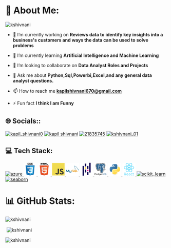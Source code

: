 <h1 align="left">💫 About Me:</h1>

<p align="left"> <img src="https://komarev.com/ghpvc/?username=kshivnani&label=Profile%20views&color=0e75b6&style=flat" alt="kshivnani" /> </p>

- 🔭 I’m currently working on **Reviews data to identify key insights into a business's customers and ways the data can be used to solve problems**

- 🌱 I’m currently learning **Artificial Intelligence and Machine Learning**

- 👯 I’m looking to collaborate on **Data Analyst Roles and Projects**

- 💬 Ask me about **Python,Sql,Powerbi,Excel,and any general data analyst questions.**

- 📫 How to reach me **kapilshivnani670@gmail.com**

- ⚡ Fun fact **I think I am Funny**

<h2 align="left">🌐 Socials::</h2>
<p align="left">
<a href="https://twitter.com/kapil_shivnani0" target="blank"><img align="center" src="https://raw.githubusercontent.com/rahuldkjain/github-profile-readme-generator/master/src/images/icons/Social/twitter.svg" alt="kapil_shivnani0" height="30" width="40" /></a>
<a href="https://linkedin.com/in/kapil shivnani" target="blank"><img align="center" src="https://raw.githubusercontent.com/rahuldkjain/github-profile-readme-generator/master/src/images/icons/Social/linked-in-alt.svg" alt="kapil shivnani" height="30" width="40" /></a>
<a href="https://stackoverflow.com/users/21835745" target="blank"><img align="center" src="https://raw.githubusercontent.com/rahuldkjain/github-profile-readme-generator/master/src/images/icons/Social/stack-overflow.svg" alt="21835745" height="30" width="40" /></a>
<a href="https://instagram.com/kshivnani_01" target="blank"><img align="center" src="https://raw.githubusercontent.com/rahuldkjain/github-profile-readme-generator/master/src/images/icons/Social/instagram.svg" alt="kshivnani_01" height="30" width="40" /></a>
</p>

<h2 align="left">💻 Tech Stack:</h2>
<p align="left"> <a href="https://azure.microsoft.com/en-in/" target="_blank" rel="noreferrer"> <img src="https://www.vectorlogo.zone/logos/microsoft_azure/microsoft_azure-icon.svg" alt="azure" width="40" height="40"/> </a> <a href="https://www.w3schools.com/css/" target="_blank" rel="noreferrer"> <img src="https://raw.githubusercontent.com/devicons/devicon/master/icons/css3/css3-original-wordmark.svg" alt="css3" width="40" height="40"/> </a> <a href="https://www.w3.org/html/" target="_blank" rel="noreferrer"> <img src="https://raw.githubusercontent.com/devicons/devicon/master/icons/html5/html5-original-wordmark.svg" alt="html5" width="40" height="40"/> </a> <a href="https://developer.mozilla.org/en-US/docs/Web/JavaScript" target="_blank" rel="noreferrer"> <img src="https://raw.githubusercontent.com/devicons/devicon/master/icons/javascript/javascript-original.svg" alt="javascript" width="40" height="40"/> </a> <a href="https://www.mysql.com/" target="_blank" rel="noreferrer"> <img src="https://raw.githubusercontent.com/devicons/devicon/master/icons/mysql/mysql-original-wordmark.svg" alt="mysql" width="40" height="40"/> </a> <a href="https://pandas.pydata.org/" target="_blank" rel="noreferrer"> <img src="https://raw.githubusercontent.com/devicons/devicon/2ae2a900d2f041da66e950e4d48052658d850630/icons/pandas/pandas-original.svg" alt="pandas" width="40" height="40"/> </a> <a href="https://www.postgresql.org" target="_blank" rel="noreferrer"> <img src="https://raw.githubusercontent.com/devicons/devicon/master/icons/postgresql/postgresql-original-wordmark.svg" alt="postgresql" width="40" height="40"/> </a> <a href="https://www.python.org" target="_blank" rel="noreferrer"> <img src="https://raw.githubusercontent.com/devicons/devicon/master/icons/python/python-original.svg" alt="python" width="40" height="40"/> </a> <a href="https://reactjs.org/" target="_blank" rel="noreferrer"> <img src="https://raw.githubusercontent.com/devicons/devicon/master/icons/react/react-original-wordmark.svg" alt="react" width="40" height="40"/> </a> <a href="https://scikit-learn.org/" target="_blank" rel="noreferrer"> <img src="https://upload.wikimedia.org/wikipedia/commons/0/05/Scikit_learn_logo_small.svg" alt="scikit_learn" width="40" height="40"/> </a> <a href="https://seaborn.pydata.org/" target="_blank" rel="noreferrer"> <img src="https://seaborn.pydata.org/_images/logo-mark-lightbg.svg" alt="seaborn" width="40" height="40"/> </a> </p>

<h1 align="left">📊 GitHub Stats:</h1>

<p><img align="center" src="https://github-readme-stats.vercel.app/api/top-langs?username=kshivnani&show_icons=true&locale=en&layout=compact" alt="kshivnani" /></p>

<p>&nbsp;<img align="center" src="https://github-readme-stats.vercel.app/api?username=kshivnani&show_icons=true&locale=en" alt="kshivnani" /></p>

<p><img align="center" src="https://github-readme-streak-stats.herokuapp.com/?user=kshivnani&" alt="kshivnani" /></p>
